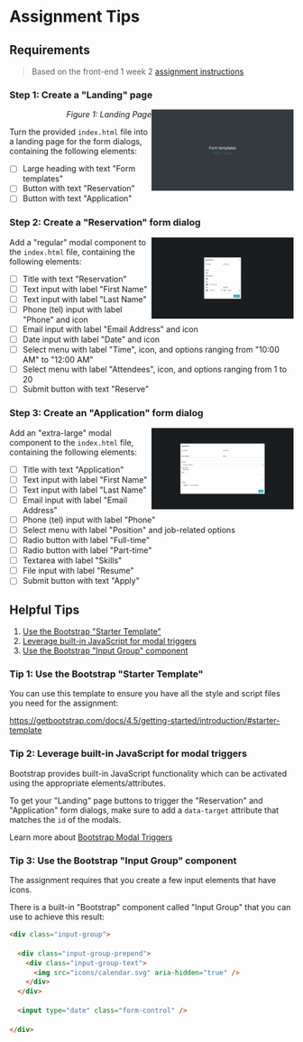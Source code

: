 # Assignment Tips

## Requirements

> Based on the front-end 1 week 2 [assignment instructions](https://github.com/Code-the-Dream-School/Front-End-1-Week-3-Assignment/blob/master/F-1week3.pdf)

### Step 1: Create a "Landing" page

<p align="right">
  <img align="right" width="50%" height="auto" src="img/assignment-landing-page.png" alt="Mockup for landing page" />
  <em>Figure 1: Landing Page</em>
</p>

Turn the provided `index.html` file into a landing page for the form dialogs, containing the following elements:

- [ ] Large heading with text "Form templates"
- [ ] Button with text "Reservation"
- [ ] Button with text "Application"

### Step 2: Create a "Reservation" form dialog

<img align="right" width="50%" height="auto" src="img/assignment-form-reservation.png" alt="Mockup for reservation form dialog" />

Add a "regular" modal component to the `index.html` file, containing the following elements:

- [ ] Title with text "Reservation"
- [ ] Text input with label "First Name"
- [ ] Text input with label "Last Name"
- [ ] Phone (tel) input with label "Phone" and icon
- [ ] Email input with label "Email Address" and icon
- [ ] Date input with label "Date" and icon
- [ ] Select menu with label "Time", icon, and options ranging from "10:00 AM" to "12:00 AM"
- [ ] Select menu with label "Attendees", icon, and options ranging from 1 to 20
- [ ] Submit button with text "Reserve"

### Step 3: Create an "Application" form dialog

<img align="right" width="50%" height="auto" src="img/assignment-form-application.png" alt="Mockup for application form dialog" />

Add an "extra-large" modal component to the `index.html` file, containing the following elements:

- [ ] Title with text "Application"
- [ ] Text input with label "First Name"
- [ ] Text input with label "Last Name"
- [ ] Email input with label "Email Address"
- [ ] Phone (tel) input with label "Phone"
- [ ] Select menu with label "Position" and job-related options
- [ ] Radio button with label "Full-time"
- [ ] Radio button with label "Part-time"
- [ ] Textarea with label "Skills"
- [ ] File input with label "Resume"
- [ ] Submit button with text "Apply"

## Helpful Tips

1. [Use the Bootstrap "Starter Template"](#tip-1-use-the-bootstrap-starter-template)
2. [Leverage built-in JavaScript for modal triggers](#tip-2-leverage-built-in-javascript-for-modal-triggers)
3. [Use the Bootstrap "Input Group" component](#tip-3-use-the-bootstrap-input-group-component)

### Tip 1: Use the Bootstrap "Starter Template"

You can use this template to ensure you have all the style and script files you need for the assignment:

https://getbootstrap.com/docs/4.5/getting-started/introduction/#starter-template

### Tip 2: Leverage built-in JavaScript for modal triggers

Bootstrap provides built-in JavaScript functionality which can be activated using the appropriate elements/attributes.

To get your "Landing" page buttons to trigger the "Reservation" and "Application" form dialogs, make sure to add a `data-target` attribute that matches the `id` of the modals.

Learn more about [Bootstrap Modal Triggers](https://getbootstrap.com/docs/4.5/components/modal/#live-demo)

### Tip 3: Use the Bootstrap "Input Group" component

The assignment requires that you create a few input elements that have icons.

There is a built-in "Bootstrap" component called "Input Group" that you can use to achieve this result:

```html
<div class="input-group">

  <div class="input-group-prepend">
    <div class="input-group-text">
      <img src="icons/calendar.svg" aria-hidden="true" />
    </div>
  </div>

  <input type="date" class="form-control" />

</div>
```
